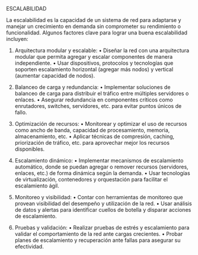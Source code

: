  ESCALABILIDAD

  La escalabilidad es la capacidad de un sistema de red para adaptarse y manejar un crecimiento en demanda sin comprometer su rendimiento o funcionalidad. 
  Algunos factores clave para lograr una buena escalabilidad incluyen:

  1. Arquitectura modular y escalable:
             •	Diseñar la red con una arquitectura modular que permita agregar y escalar componentes de manera independiente.
             •	Usar dispositivos, protocolos y tecnologías que soporten escalamiento horizontal (agregar más nodos) y vertical (aumentar capacidad de nodos).


  2. Balanceo de carga y redundancia:
             •	Implementar soluciones de balanceo de carga para distribuir el tráfico entre múltiples servidores o enlaces.
             • 	Asegurar redundancia en componentes críticos como enrutadores, switches, servidores, etc. para evitar puntos únicos de fallo.


  3. Optimización de recursos:
             •	Monitorear y optimizar el uso de recursos como ancho de banda, capacidad de procesamiento, memoria, almacenamiento, etc.
             •	Aplicar técnicas de compresión, caching, priorización de tráfico, etc. para aprovechar mejor los recursos disponibles.


  4. Escalamiento dinámico:
             •	Implementar mecanismos de escalamiento automático, donde se puedan agregar o remover recursos (servidores, enlaces, etc.) de forma dinámica según
                la demanda.
             •	Usar tecnologías de virtualización, contenedores y orquestación para facilitar el escalamiento ágil.


  5. Monitoreo y visibilidad:
             •	Contar con herramientas de monitoreo que provean visibilidad del desempeño y utilización de la red.
             •	Usar análisis de datos y alertas para identificar cuellos de botella y disparar acciones de escalamiento.


  6. Pruebas y validación:
             •	Realizar pruebas de estrés y escalamiento para validar el comportamiento de la red ante cargas crecientes.
             •	Probar planes de escalamiento y recuperación ante fallas para asegurar su efectividad.

